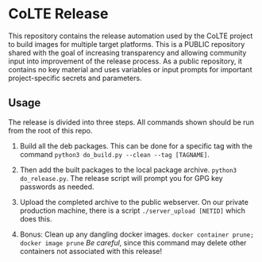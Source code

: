 CoLTE Release
=============

This repository contains the release automation used by the CoLTE project to
build images for multiple target platforms. This is a PUBLIC repository shared
with the goal of increasing transparency and allowing community input into
improvement of the release process. As a public repository, it contains no key
material and uses variables or input prompts for important project-specific
secrets and parameters.

Usage
-----

The release is divided into three steps. All commands shown should be run from the root of this repo.

1. Build all the deb packages. This can be done for a specific tag with the
   command `python3 do_build.py --clean --tag [TAGNAME]`.

2. Then add the built packages to the local package archive. `python3
   do_release.py`. The release script will prompt you for GPG key passwords as
   needed.

3. Upload the completed archive to the public webserver. On our private
   production machine, there is a script `./server_upload [NETID]` which does
   this.

4. Bonus: Clean up any dangling docker images. `docker container prune; docker
   image prune` *Be careful*, since this command may delete other containers not
   associated with this release!